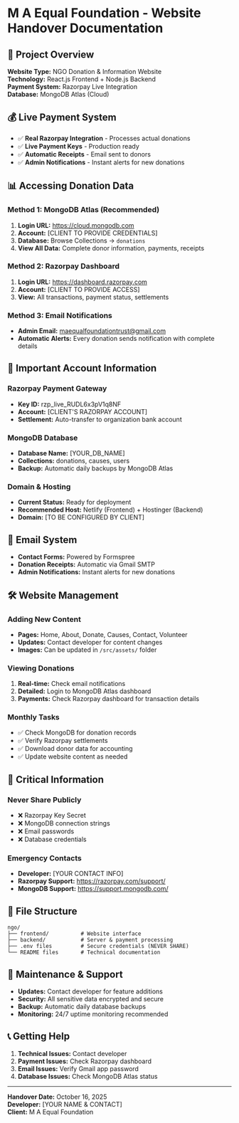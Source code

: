 # M A Equal Foundation - Website Handover Documentation

## 🎯 Project Overview
**Website Type:** NGO Donation & Information Website  
**Technology:** React.js Frontend + Node.js Backend  
**Payment System:** Razorpay Live Integration  
**Database:** MongoDB Atlas (Cloud)  

## 💰 Live Payment System
- ✅ **Real Razorpay Integration** - Processes actual donations
- ✅ **Live Payment Keys** - Production ready
- ✅ **Automatic Receipts** - Email sent to donors
- ✅ **Admin Notifications** - Instant alerts for new donations

## 📊 Accessing Donation Data

### Method 1: MongoDB Atlas (Recommended)
1. **Login URL:** https://cloud.mongodb.com
2. **Account:** [CLIENT TO PROVIDE CREDENTIALS]
3. **Database:** Browse Collections → `donations`
4. **View All Data:** Complete donor information, payments, receipts

### Method 2: Razorpay Dashboard  
1. **Login URL:** https://dashboard.razorpay.com
2. **Account:** [CLIENT TO PROVIDE ACCESS]
3. **View:** All transactions, payment status, settlements

### Method 3: Email Notifications
- **Admin Email:** maequalfoundationtrust@gmail.com
- **Automatic Alerts:** Every donation sends notification with complete details

## 🔑 Important Account Information

### Razorpay Payment Gateway
- **Key ID:** rzp_live_RUDL6x3pV1q8NF
- **Account:** [CLIENT'S RAZORPAY ACCOUNT]
- **Settlement:** Auto-transfer to organization bank account

### MongoDB Database
- **Database Name:** [YOUR_DB_NAME]
- **Collections:** donations, causes, users
- **Backup:** Automatic daily backups by MongoDB Atlas

### Domain & Hosting
- **Current Status:** Ready for deployment
- **Recommended Host:** Netlify (Frontend) + Hostinger (Backend)
- **Domain:** [TO BE CONFIGURED BY CLIENT]

## 📧 Email System
- **Contact Forms:** Powered by Formspree
- **Donation Receipts:** Automatic via Gmail SMTP
- **Admin Notifications:** Instant alerts for new donations

## 🛠️ Website Management

### Adding New Content
- **Pages:** Home, About, Donate, Causes, Contact, Volunteer
- **Updates:** Contact developer for content changes
- **Images:** Can be updated in `/src/assets/` folder

### Viewing Donations
1. **Real-time:** Check email notifications
2. **Detailed:** Login to MongoDB Atlas dashboard  
3. **Payments:** Check Razorpay dashboard for transaction details

### Monthly Tasks
- ✅ Check MongoDB for donation records
- ✅ Verify Razorpay settlements
- ✅ Download donor data for accounting
- ✅ Update website content as needed

## 🚨 Critical Information

### Never Share Publicly
- ❌ Razorpay Key Secret
- ❌ MongoDB connection strings
- ❌ Email passwords
- ❌ Database credentials

### Emergency Contacts
- **Developer:** [YOUR CONTACT INFO]
- **Razorpay Support:** https://razorpay.com/support/
- **MongoDB Support:** https://support.mongodb.com/

## 📁 File Structure
```
ngo/
├── frontend/          # Website interface
├── backend/           # Server & payment processing
├── .env files         # Secure credentials (NEVER SHARE)
└── README files       # Technical documentation
```

## 🔄 Maintenance & Support
- **Updates:** Contact developer for feature additions
- **Security:** All sensitive data encrypted and secure
- **Backup:** Automatic daily database backups
- **Monitoring:** 24/7 uptime monitoring recommended

## 📞 Getting Help
1. **Technical Issues:** Contact developer
2. **Payment Issues:** Check Razorpay dashboard
3. **Email Issues:** Verify Gmail app password
4. **Database Issues:** Check MongoDB Atlas status

---
**Handover Date:** October 16, 2025  
**Developer:** [YOUR NAME & CONTACT]  
**Client:** M A Equal Foundation